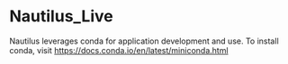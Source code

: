 # Nautilus_Live

Nautilus leverages conda for application development and use. To install conda, visit https://docs.conda.io/en/latest/miniconda.html
